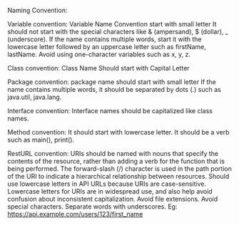 Naming Convention:

Variable convention:
    Variable Name Convention start with small letter
    It should not start with the special characters like & (ampersand), $ (dollar), _ (underscore).
    If the name contains multiple words, start it with the lowercase letter followed
    by an uppercase letter such as firstName, lastName.
    Avoid using one-character variables such as x, y, z.

Class convention:
    Class Name Should start with Capital Letter

Package convention:
    package name should start with small letter
    If the name contains multiple words, it should be separated by dots (.) such as java.util, java.lang.

Interface convention:
    Interface names should be capitalized like class names.
    
Method convention:
    It should start with lowercase letter.
    It should be a verb such as main(), print().

RestURL convention:
    URIs should be named with nouns that specify the contents of the resource, rather than adding a verb for the function that is being performed.
    The forward-slash (/) character is used in the path portion of the URI to indicate a hierarchical relationship between resources.
    Should use lowercase letters in API URLs because URIs are case-sensitive. 
    Lowercase letters for URIs are in widespread use, and also help avoid confusion about inconsistent capitalization.
    Avoid file extensions.
    Avoid special characters.
    Separate words with underscores.
    Eg: https://api.example.com/users/123/first_name
